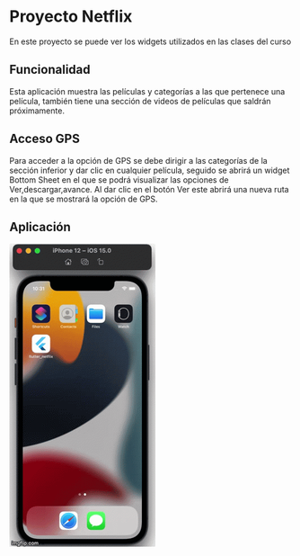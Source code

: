 # Proyecto Netflix
En este proyecto se puede ver los widgets utilizados en las clases del curso
## Funcionalidad
Esta aplicación muestra las películas y categorías a las que pertenece una película, también tiene una sección de videos de películas que saldrán próximamente.
## Acceso GPS
Para acceder a la opción de GPS se debe dirigir a las categorías de la sección inferior y dar clic en cualquier película, seguido se abrirá un widget Bottom Sheet en el que se podrá visualizar las opciones de Ver,descargar,avance. Al dar clic en el botón Ver este abrirá una nueva ruta en la que se mostrará la opción de GPS.
## Aplicación
<a href="https://github.com/ecarbono-tr/flutter_netflix/blob/master/gif/5uwm9c.gif?raw=true"><img src="https://github.com/ecarbono-tr/flutter_netflix/blob/master/gif/5uwm9c.gif?raw=true" title="Gif"/></a>